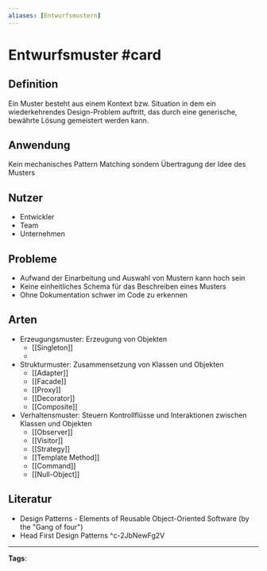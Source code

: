 ```yaml
---
aliases: [Entwurfsmustern]
---
```


# Entwurfsmuster #card
## Definition
Ein Muster besteht aus einem Kontext bzw. Situation in dem ein wiederkehrendes Design-Problem auftritt, das durch eine generische, bewährte Lösung gemeistert werden kann.
## Anwendung
Kein mechanisches Pattern Matching sondern Übertragung der Idee des Musters
## Nutzer
- Entwickler
- Team
- Unternehmen
## Probleme
- Aufwand der Einarbeitung und Auswahl von Mustern kann hoch sein
- Keine einheitliches Schema für das Beschreiben eines Musters
- Ohne Dokumentation schwer im Code zu erkennen
## Arten
- Erzeugungsmuster: Erzeugung von Objekten
	- [[Singleton]]
	- 
- Strukturmuster: Zusammensetzung von Klassen und Objekten
	- [[Adapter]]
	- [[Facade]]
	- [[Proxy]]
	- [[Decorator]]
	- [[Composite]]
- Verhaltensmuster: Steuern Kontrollflüsse und Interaktionen zwischen Klassen und Objekten
	- [[Observer]]
	- [[Visitor]]
	- [[Strategy]]
	- [[Template Method]]
	- [[Command]]
	- [[Null-Object]]
## Literatur
- Design Patterns - Elements of Reusable Object-Oriented Software (by the "Gang of four")
- Head First Design Patterns
^c-2JbNewFg2V
---
**Tags**: 